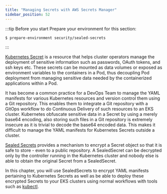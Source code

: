 ```yaml
---
title: "Managing Secrets with AWS Secrets Manager"
sidebar_position: 52
---
```


:::tip Before you start
Prepare your environment for this section:

```bash timeout=300 wait=30
$ prepare-environment security/sealed-secrets
```

:::

[Kubernetes Secret](https://kubernetes.io/docs/concepts/configuration/secret/) is a resource that helps cluster operators manage the deployment of sensitive information such as passwords, OAuth tokens, and ssh keys etc. These secrets can be mounted as data volumes or exposed as environment variables to the containers in a Pod, thus decoupling Pod deployment from managing sensitive data needed by the containerized applications within a Pod.

It has become a common practice for a DevOps Team to manage the YAML manifests for various Kubernetes resources and version control them using a Git repository. This enables them to integrate a Git repository with a GitOps workflow to do Continuous Delivery of such resources to an EKS cluster. 
Kubernetes obfuscate sensitive data in a Secret by using a merely base64 encoding, also storing such files in a Git repository is extremely insecure as it is trivial to decode the base64 encoded data. This makes it difficult to manage the YAML manifests for Kubernetes Secrets outside a cluster.

[Sealed Secrets](https://github.com/bitnami-labs/sealed-secrets) provides a mechanism to encrypt a Secret object so that it is safe to store - even to a public repository. A SealedSecret can be decrypted only by the controller running in the Kubernetes cluster and nobody else is able to obtain the original Secret from a SealedSecret.

In this chapter, you will use SealedSecrets to encrypt YAML manifests pertaining to Kubernetes Secrets as well as be able to deploy these encrypted Secrets to your EKS clusters using normal workflows with tools such as [kubectl](https://kubernetes.io/docs/reference/kubectl/).
